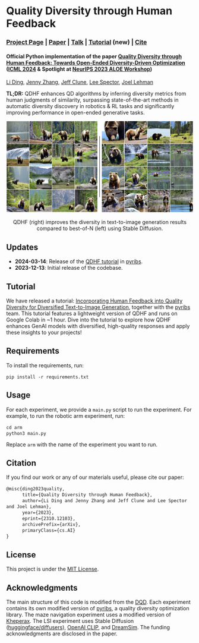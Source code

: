 # Quality Diversity through Human Feedback

### [Project Page](https://liding.info/qdhf/) | [Paper](https://arxiv.org/abs/2310.12103) | [Talk](https://neurips.cc/virtual/2023/83789) | [Tutorial](https://docs.pyribs.org/en/stable/tutorials/qdhf.html) (new) | [Cite](#citation)

#### Official Python implementation of the paper [Quality Diversity through Human Feedback: Towards Open-Ended Diversity-Driven Optimization](https://arxiv.org/abs/2310.12103) ([ICML 2024](https://icml.cc/virtual/2024/poster/34789) & Spotlight at [NeurIPS 2023 ALOE Workshop](https://sites.google.com/view/aloe2023/accepted-papers))

[Li Ding](https://liding.info/), [Jenny Zhang](https://www.jennyzhangzt.com/), [Jeff Clune](http://jeffclune.com/), [Lee Spector](https://lspector.github.io/), [Joel Lehman](http://joellehman.com/)



**TL;DR:** QDHF enhances QD algorithms by inferring diversity metrics from human judgments of similarity, surpassing state-of-the-art methods in automatic diversity discovery in robotics & RL tasks and significantly improving performance in open-ended generative tasks.

![teaser](teaser.jpg)
<p align="center">
QDHF (right) improves the diversity in text-to-image generation results compared to best-of-N (left) using Stable Diffusion. 
</p>

## Updates
- **2024-03-14**: Release of the [QDHF tutorial](https://docs.pyribs.org/en/stable/tutorials/qdhf.html) in [pyribs](https://pyribs.org/).
- **2023-12-13**: Initial release of the codebase.

## Tutorial

We have released a tutorial: [Incorporating Human Feedback into Quality Diversity for Diversified Text-to-Image Generation](https://docs.pyribs.org/en/stable/tutorials/qdhf.html), together with the [pyribs](https://pyribs.org/) team. This tutorial features a lightweight version of QDHF and runs on Google Colab in ~1 hour. Dive into the tutorial to explore how QDHF enhances GenAI models with diversified, high-quality responses and apply these insights to your projects!

## Requirements

To install the requirements, run:
```
pip install -r requirements.txt
```

## Usage

For each experiment, we provide a `main.py` script to run the experiment. For example, to run the robotic arm experiment, run:
```
cd arm
python3 main.py
```
Replace `arm` with the name of the experiment you want to run.

<a name="citation"></a>
## Citation

If you find our work or any of our materials useful, please cite our paper:
```
@misc{ding2023quality,
      title={Quality Diversity through Human Feedback}, 
      author={Li Ding and Jenny Zhang and Jeff Clune and Lee Spector and Joel Lehman},
      year={2023},
      eprint={2310.12103},
      archivePrefix={arXiv},
      primaryClass={cs.AI}
}
```

## License
This project is under the [MIT License](LICENSE).


##  Acknowledgments
The main structure of this code is modified from the [DQD](https://github.com/icaros-usc/dqd/tree/main). Each experiment contains its own modified version of [pyribs](https://pyribs.org/), a quality diversity optimization library. The maze navigation experiment uses a modified version of [Kheperax](https://github.com/adaptive-intelligent-robotics/Kheperax). The LSI experiment uses Stable Diffusion ([huggingface/diffusers](https://github.com/huggingface/diffusers)), [OpenAI CLIP](https://github.com/openai/CLIP), and [DreamSim](https://github.com/ssundaram21/dreamsim). The funding acknowledgments are disclosed in the paper.
